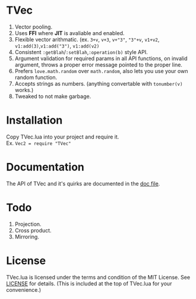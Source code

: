 # TVec
1. Vector pooling.
2. Uses **FFI** where **JIT** is avaliable and enabled.
3. Flexible vector arithmatic. (ex. `3+v`, `v+3`, `v+"3"`, `"3"+v`, `v1+v2`, `v1:add(3)`,`v1:add("3")`, `v1:add(v2)`
4. Consistent `:getBlah`/`:setBlah`,`:operation(b)` style API.
5. Argument validation for required params in all API functions, on invalid argument, throws a proper error message pointed to the proper line.
6. Prefers `love.math.random` over `math.random`, also lets you use your own random function.
7. Accepts strings as numbers. (anything convertable with `tonumber(v)` works.)
8. Tweaked to not make garbage.

# Installation
Copy TVec.lua into your project and require it. <br/>
Ex. `Vec2 = require "TVec"`

# Documentation
The API of TVec and it's quirks are documented in the [doc file](https://github.com/FlamingArr/TVec/blob/main/TVEC_DOC.md).

# Todo
1. Projection.
2. Cross product.
3. Mirroring.

# License
TVec.lua is licensed under the terms and condition of the MIT License.
See [LICENSE](LICENSE) for details.
(This is included at the top of TVec.lua for your convenience.)
